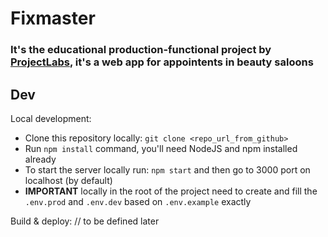 # Fixmaster
### It's the educational production-functional project by [ProjectLabs](), it's a web app for appointents in beauty saloons

## Dev
Local development:
- Clone this repository locally: `git clone <repo_url_from_github>`
- Run `npm install` command, you'll need NodeJS and npm installed already
- To start the server locally run: `npm start` and then go to 3000 port on localhost (by default)
- **IMPORTANT** locally in the root of the project need to create and fill the `.env.prod` and `.env.dev` based on `.env.example` exactly

Build & deploy: // to be defined later